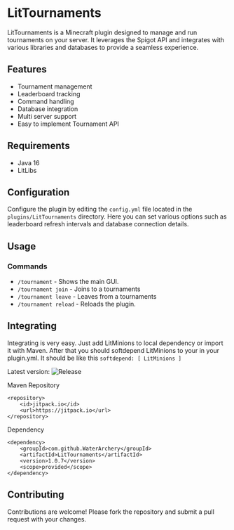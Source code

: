 # LitTournaments

LitTournaments is a Minecraft plugin designed to manage and run tournaments on your server. It leverages the Spigot API and integrates with various libraries and databases to provide a seamless experience.

## Features

- Tournament management
- Leaderboard tracking
- Command handling
- Database integration
- Multi server support
- Easy to implement Tournament API

## Requirements

- Java 16
- LitLibs

## Configuration

Configure the plugin by editing the `config.yml` file located in the `plugins/LitTournaments` directory. Here you can set various options such as leaderboard refresh intervals and database connection details.

## Usage

### Commands

- `/tournament` - Shows the main GUI.
- `/tournament join` - Joins to a tournaments
- `/tournament leave` - Leaves from a tournaments
- `/tournament reload` - Reloads the plugin.

## Integrating

  Integrating is very easy. Just add LitMinions to local dependency or import it with Maven. After that you should softdepend LitMinions to your in your plugin.yml. It should be like this ```softdepend: [ LitMinions ]```

  Latest version: ![Release](https://jitpack.io/v/WaterArchery/LitTournaments.svg)
  
  Maven Repository
  
	<repository>
	    <id>jitpack.io</id>
	    <url>https://jitpack.io</url>
	</repository>

  Dependency

	<dependency>
	    <groupId>com.github.WaterArchery</groupId>
	    <artifactId>LitTournaments</artifactId>
	    <version>1.0.7</version>
	    <scope>provided</scope>
	</dependency>
 
## Contributing

Contributions are welcome! Please fork the repository and submit a pull request with your changes.
